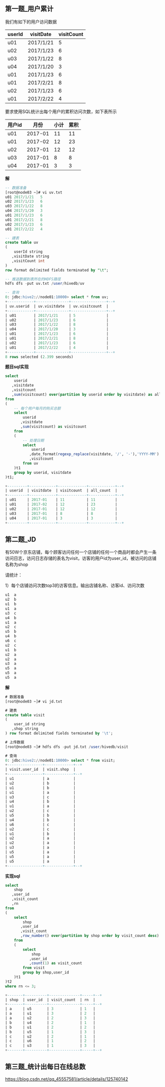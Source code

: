 ## 第一题_用户累计

我们有如下的用户访问数据

| userId | visitDate | visitCount |
| ------ | --------- | ---------- |
| u01    | 2017/1/21 | 5          |
| u02    | 2017/1/23 | 6          |
| u03    | 2017/1/22 | 8          |
| u04    | 2017/1/20 | 3          |
| u01    | 2017/1/23 | 6          |
| u01    | 2017/2/21 | 8          |
| u02    | 2017/1/23 | 6          |
| u01    | 2017/2/22 | 4          |

要求使用SQL统计出每个用户的累积访问次数，如下表所示

| 用户id | 月份    | 小计 | 累积 |
| ------ | ------- | ---- | ---- |
| u01    | 2017-01 | 11   | 11   |
| u01    | 2017-02 | 12   | 23   |
| u02    | 2017-01 | 12   | 12   |
| u03    | 2017-01 | 8    | 8    |
| u04    | 2017-01 | 3    | 3    |

**解**

```sql
-- 数据准备
[root@node03 ~]# vi uv.txt
u01	2017/1/21	5
u02	2017/1/23	6
u03	2017/1/22	8
u04	2017/1/20	3
u01	2017/1/23	6
u01	2017/2/21	8
u02	2017/1/23	6
u01	2017/2/22	4

-- 建表
create table uv
(
    userId string
   ,visitDate string
   ,visitCount int
) 
row format delimited fields terminated by "\t";

-- 推送数据到表所在的HDFS路径
hdfs dfs -put uv.txt /user/hivedb/uv

-- 查询
0: jdbc:hive2://node01:10000> select * from uv;
+------------+---------------+----------------+--+
| uv.userid  | uv.visitdate  | uv.visitcount  |
+------------+---------------+----------------+--+
| u01        | 2017/1/21     | 5              |
| u02        | 2017/1/23     | 6              |
| u03        | 2017/1/22     | 8              |
| u04        | 2017/1/20     | 3              |
| u01        | 2017/1/23     | 6              |
| u01        | 2017/2/21     | 8              |
| u02        | 2017/1/23     | 6              |
| u01        | 2017/2/22     | 4              |
+------------+---------------+----------------+--+
8 rows selected (2.399 seconds)
```

**题目sql实现**

```sql
select
    userid
   ,visitdate
   ,visitcount
   ,sum(visitcount) over(partition by userid order by visitdate) as all_count --每个用户累计的购买总额
from
(
    -- 每个用户每月的购买总额
    select
        userid
       ,visitdate
       ,sum(visitcount) as visitcount
    from
    (
        -- 处理日期
        select
            userid
           ,date_format(regexp_replace(visitdate, '/', '-'),'YYYY-MM') as visitdate
           ,visitcount
        from uv
    )t1
    group by userid, visitdate
)t1;

+---------+------------+-------------+------------+--+
| userid  | visitdate  | visitcount  | all_count  |
+---------+------------+-------------+------------+--+
| u01     | 2017-01    | 11          | 11         |
| u01     | 2017-02    | 12          | 23         |
| u02     | 2017-01    | 12          | 12         |
| u03     | 2017-01    | 8           | 8          |
| u04     | 2017-01    | 3           | 3          |
+---------+------------+-------------+------------+--+
```

## 第二题_JD

有50W个京东店铺，每个顾客访问任何一个店铺的任何一个商品时都会产生一条访问日志，访问日志存储的表名为visit，访客的用户id为user_id，被访问的店铺名称为shop

请统计：

1）每个店铺访问次数top3的访客信息。输出店铺名称、访客id、访问次数

```sql
u1	a
u2	b
u1	b
u1	a
u3	c
u4	b
u1	a
u2	c
u5	b
u4	b
u6	c
u2	c
u1	b
u2	a
u2	a
u3	a
u5	a
u5	a
u5	a
```

**解**

```sql
# 数据准备
[root@node03 ~]# vi jd.txt

# 建表
create table visit
(
    user_id string
   ,shop string
) row format delimited fields terminated by '\t';

# 上传数据
[root@node03 ~]# hdfs dfs -put jd.txt /user/hivedb/visit 

# 查询
0: jdbc:hive2://node01:10000> select * from visit;
+----------------+-------------+--+
| visit.user_id  | visit.shop  |
+----------------+-------------+--+
| u1             | a           |
| u2             | b           |
| u1             | b           |
| u1             | a           |
| u3             | c           |
| u4             | b           |
| u1             | a           |
| u2             | c           |
| u5             | b           |
| u4             | b           |
| u6             | c           |
| u2             | c           |
| u1             | b           |
| u2             | a           |
| u2             | a           |
| u3             | a           |
| u5             | a           |
| u5             | a           |
| u5             | a           |
+----------------+-------------+--+
```

**实现sql**

```sql
select 
    shop
   ,user_id
   ,visit_count
   ,rn
from
(
    select
        shop
       ,user_id
       ,visit_count
       ,row_number() over(partition by shop order by visit_count desc) as rn # 店铺访问次数排名
    from
    (
        select 
            shop
           ,user_id
           ,count(1) as visit_count
        from visit
        group by shop,user_id
    )t1
)t2
where rn <= 3;

+-------+----------+--------------+-----+--+
| shop  | user_id  | visit_count  | rn  |
+-------+----------+--------------+-----+--+
| a     | u5       | 3            | 1   |
| a     | u1       | 3            | 2   |
| a     | u2       | 2            | 3   |
| b     | u4       | 2            | 1   |
| b     | u1       | 2            | 2   |
| b     | u5       | 1            | 3   |
| c     | u2       | 2            | 1   |
| c     | u6       | 1            | 2   |
| c     | u3       | 1            | 3   |
+-------+----------+--------------+-----+--+
```

## 第三题_统计出每日在线总数

https://blog.csdn.net/qq_45557581/article/details/125740142